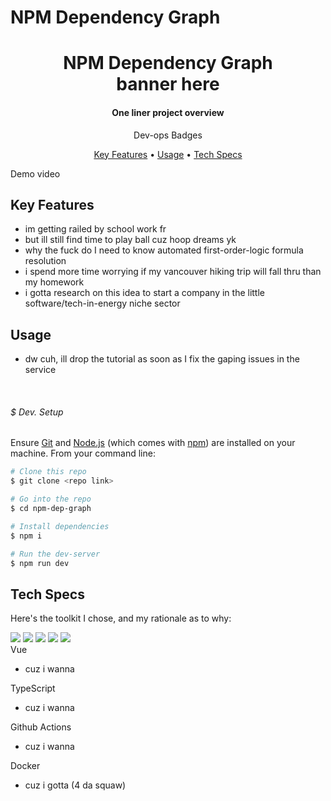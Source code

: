 # NPM Dependency Graph

<h1 align="center">
  NPM Dependency Graph
  <br>
  banner here
  <br>
</h1>

<h4 align="center">One liner project overview</h4>

<p align="center">
    Dev-ops Badges
</p>

<p align="center">
  <a href="#key-features">Key Features</a> •
  <a href="#usage">Usage</a> •
  <a href="#tech-specs">Tech Specs</a>
</p>

Demo video

## Key Features

* im getting railed by school work fr
* but ill still find time to play ball cuz hoop dreams yk
* why the fuck do I need to know automated first-order-logic formula resolution
* i spend more time worrying if my vancouver hiking trip will fall thru than my homework
* i gotta research on this idea to start a company in the little software/tech-in-energy niche sector

## Usage

* dw cuh, ill drop the tutorial as soon as I fix the gaping issues in the service

<br />

###### $ Dev. Setup
Ensure [Git](https://git-scm.com) and [Node.js](https://nodejs.org/en/download/) (which comes with [npm](http://npmjs.com)) are installed on your machine. From your command line:

```bash
# Clone this repo
$ git clone <repo link>

# Go into the repo
$ cd npm-dep-graph

# Install dependencies
$ npm i

# Run the dev-server
$ npm run dev
```

## Tech Specs

Here's the toolkit I chose, and my rationale as to why:
<div style="display: inline">
    <img src="https://img.shields.io/badge/Next-black?style=for-the-badge&logo=next.js&logoColor=white">
    <img src="https://img.shields.io/badge/react-%2320232a.svg?style=for-the-badge&logo=react&logoColor=%2361DAFB">
    <img src="https://img.shields.io/badge/typescript-%23007ACC.svg?style=for-the-badge&logo=typescript&logoColor=white">
    <img src="https://img.shields.io/badge/node.js-6DA55F?style=for-the-badge&logo=node.js&logoColor=white">
    <img src="https://img.shields.io/badge/tailwindcss-%2338B2AC.svg?style=for-the-badge&logo=tailwind-css&logoColor=white">
</div>
<br />
<span>Vue</span>
<ul>
    <li>cuz i wanna</li>
</ul>
<span>TypeScript</span>
<ul>
    <li>cuz i wanna</li>
</ul>
<span>Github Actions</span>
<ul>
    <li>cuz i wanna</li>
</ul>
<span>Docker</span>
<ul>
    <li>cuz i gotta (4 da squaw)</li>
</ul>
